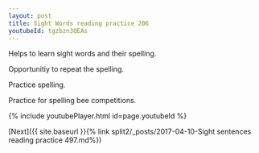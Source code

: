 ```yaml
---
layout: post
title: Sight Words reading practice 206
youtubeId: tgzbzn3QEAs
---
```

 
 
Helps to learn sight words and their spelling.

Opportunitiy to repeat the spelling. 

Practice spelling. 
 
Practice for spelling bee competitions. 
 
{% include youtubePlayer.html id=page.youtubeId %}
 
 

[Next]({{ site.baseurl }}{% link  split2/_posts/2017-04-10-Sight sentences reading practice 497.md%})
 
